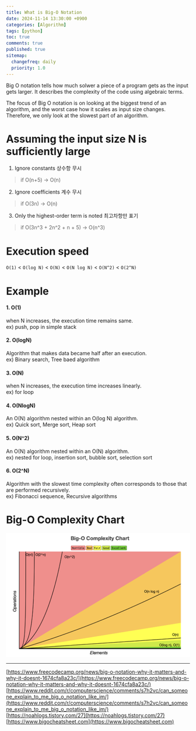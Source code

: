 ```yaml
---
title: What is Big-O Notation
date: 2024-11-14 13:30:00 +0900
categories: [Algorithm]
tags: [python]
toc: true
comments: true
published: true
sitemap:
  changefreq: daily
  priority: 1.0
---
```


Big O notation tells how much solwer a piece of a program gets as the input gets larger. It describes the complexity of the code using algebraic terms.

The focus of Big O notation is on looking at the biggest trend of an algorithm, and the worst case how it scales as input size changes. Therefore, we only look at the slowest part of an algorithm.

# Assuming the input size N is sufficiently large
1. Ignore constants 상수항 무시  
> if O(n+5) -> O(n)

2. Ignore coefficients 계수 무시  
> if O(3n) -> O(n)

3. Only the highest-order term is noted 최고차항만 표기
> if O(3n^3 + 2n^2 + n + 5) -> O(n^3)

# Execution speed
`O(1)` < `O(log N)` < `O(N)` < `O(N log N)` < `O(N^2)` < `O(2^N)`

# Example

#### 1. O(1)  
when N increases, the execution time remains same.  
ex) push, pop in simple stack
#### 2. O(logN)  
Algorithm that makes data became half after an execution.  
ex) Binary search, Tree baed algorithm
#### 3. O(N)
when N increases, the execution time increases linearly.  
ex) for loop
#### 4. O(NlogN)
An O(N) algorithm nested within an O(log N) algorithm.  
ex) Quick sort, Merge sort, Heap sort
#### 5. O(N^2)
An O(N) algorithm nested within an O(N) algorithm.  
ex) nested for loop, insertion sort, bubble sort, selection sort
#### 6. O(2^N)
Algorithm with the slowest time complexity often corresponds to those that are performed recursively.  
ex) Fibonacci sequence, Recursive algorithms

# Big-O Complexity Chart
![img](/assets/img/post/bigo/bigo.png)

---
[https://www.freecodecamp.org/news/big-o-notation-why-it-matters-and-why-it-doesnt-1674cfa8a23c/](https://www.freecodecamp.org/news/big-o-notation-why-it-matters-and-why-it-doesnt-1674cfa8a23c/)  
[https://www.reddit.com/r/computerscience/comments/s7h2vc/can_someone_explain_to_me_big_o_notation_like_im/](https://www.reddit.com/r/computerscience/comments/s7h2vc/can_someone_explain_to_me_big_o_notation_like_im/)  
[https://noahlogs.tistory.com/27](https://noahlogs.tistory.com/27)  
[https://www.bigocheatsheet.com](https://www.bigocheatsheet.com)  
